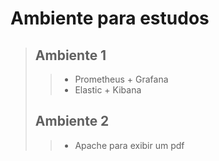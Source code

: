 # Ambiente para estudos

> ## Ambiente 1
>
>> - Prometheus + Grafana
>> - Elastic + Kibana
>
> ## Ambiente 2
>
>> - Apache para exibir um pdf
